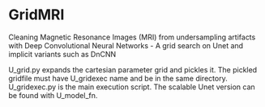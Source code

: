 # GridMRI
Cleaning Magnetic Resonance Images (MRI) from undersampling artifacts with Deep Convolutional Neural Networks - A grid search on Unet and implicit variants such as DnCNN

U_grid.py expands the cartesian parameter grid and pickles it. The pickled gridfile must have U_gridexec name and be in the same directory.
U_gridexec.py is the main execution script. The scalable Unet version can be found with U_model_fn.
